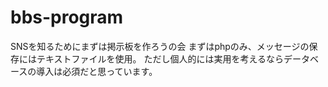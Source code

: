 # bbs-program
SNSを知るためにまずは掲示板を作ろうの会
まずはphpのみ、メッセージの保存にはテキストファイルを使用。
ただし個人的には実用を考えるならデータベースの導入は必須だと思っています。
